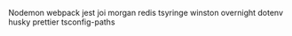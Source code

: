 Nodemon
webpack
jest
joi
morgan
redis
tsyringe
winston
overnight
dotenv
husky
prettier
tsconfig-paths
